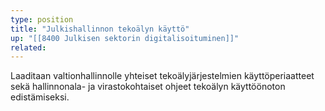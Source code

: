 ```yaml
---
type: position
title: "Julkishallinnon tekoälyn käyttö"
up: "[[8400 Julkisen sektorin digitalisoituminen]]"
related:
---
```


Laaditaan valtionhallinnolle yhteiset tekoälyjärjestelmien käyttöperiaatteet sekä hallinnonala- ja virastokohtaiset ohjeet tekoälyn käyttöönoton edistämiseksi.
